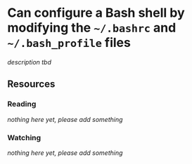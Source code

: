 # Can configure a Bash shell by modifying the `~/.bashrc` and `~/.bash_profile` files
_description tbd_
## Resources
### Reading
_nothing here yet, please add something_
### Watching
_nothing here yet, please add something_
